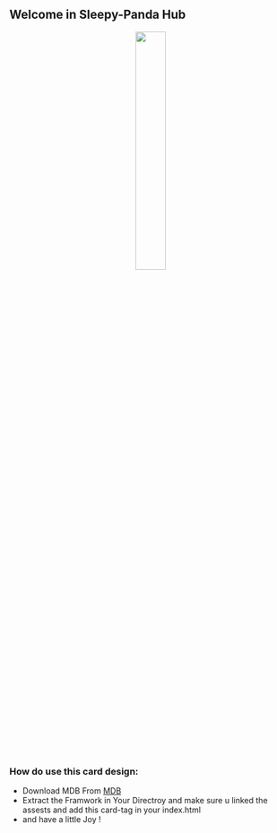 
## Welcome in Sleepy-Panda Hub
<p align="center" width="100%">
    <img width="33%" src="shorturl.at/anoO9">
</p>


### How do use this card design:
- Download MDB From   [MDB](https://mdbootstrap.com/docs/standard/getting-started/installation/)
- Extract the Framwork in Your Directroy and make sure u linked the assests and add this card-tag in your index.html
- and have a little Joy !
